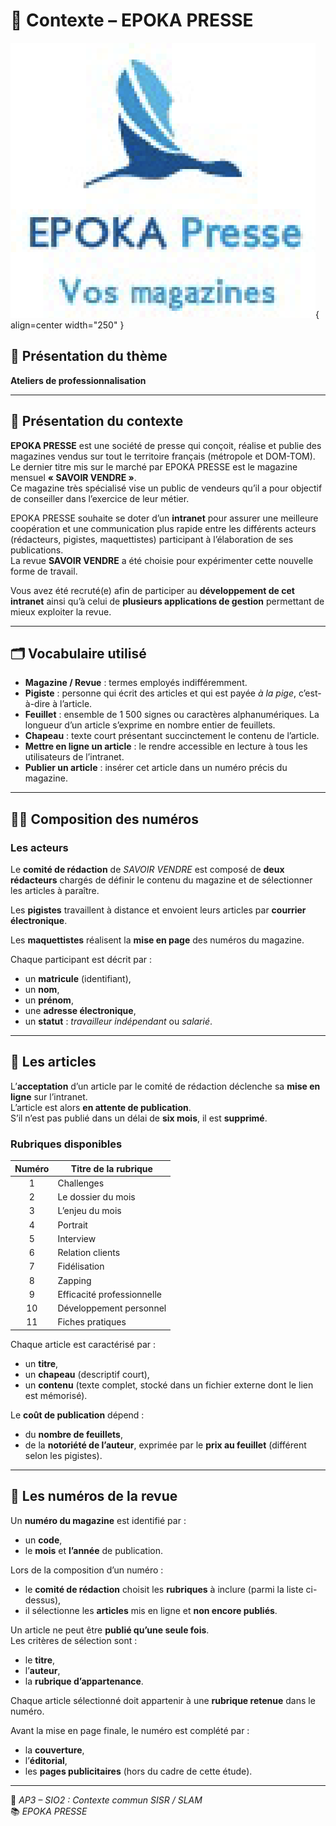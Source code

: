 # 📘 Contexte – EPOKA PRESSE
![logo EPOKA](../../media/logo.png){ align=center width="250" }
## 🧩 Présentation du thème
**Ateliers de professionnalisation**

---

## 📰 Présentation du contexte

**EPOKA PRESSE** est une société de presse qui conçoit, réalise et publie des magazines vendus sur tout le territoire français (métropole et DOM-TOM).  
Le dernier titre mis sur le marché par EPOKA PRESSE est le magazine mensuel **« SAVOIR VENDRE »**.  
Ce magazine très spécialisé vise un public de vendeurs qu’il a pour objectif de conseiller dans l’exercice de leur métier.

EPOKA PRESSE souhaite se doter d’un **intranet** pour assurer une meilleure coopération et une communication plus rapide entre les différents acteurs (rédacteurs, pigistes, maquettistes) participant à l’élaboration de ses publications.  
La revue **SAVOIR VENDRE** a été choisie pour expérimenter cette nouvelle forme de travail.

Vous avez été recruté(e) afin de participer au **développement de cet intranet** ainsi qu’à celui de **plusieurs applications de gestion** permettant de mieux exploiter la revue.

---

## 🗂️ Vocabulaire utilisé

- **Magazine / Revue** : termes employés indifféremment.  
- **Pigiste** : personne qui écrit des articles et qui est payée *à la pige*, c’est-à-dire à l’article.  
- **Feuillet** : ensemble de 1 500 signes ou caractères alphanumériques. La longueur d’un article s’exprime en nombre entier de feuillets.  
- **Chapeau** : texte court présentant succinctement le contenu de l’article.  
- **Mettre en ligne un article** : le rendre accessible en lecture à tous les utilisateurs de l’intranet.  
- **Publier un article** : insérer cet article dans un numéro précis du magazine.

---

## 🧑‍💻 Composition des numéros

### Les acteurs

Le **comité de rédaction** de *SAVOIR VENDRE* est composé de **deux rédacteurs** chargés de définir le contenu du magazine et de sélectionner les articles à paraître.  

Les **pigistes** travaillent à distance et envoient leurs articles par **courrier électronique**.  

Les **maquettistes** réalisent la **mise en page** des numéros du magazine.

Chaque participant est décrit par :
- un **matricule** (identifiant),
- un **nom**,
- un **prénom**,
- une **adresse électronique**,
- un **statut** : *travailleur indépendant* ou *salarié*.

---

## 📝 Les articles

L’**acceptation** d’un article par le comité de rédaction déclenche sa **mise en ligne** sur l’intranet.  
L’article est alors **en attente de publication**.  
S’il n’est pas publié dans un délai de **six mois**, il est **supprimé**.

### Rubriques disponibles

| Numéro | Titre de la rubrique |
|:------:|----------------------|
| 1 | Challenges |
| 2 | Le dossier du mois |
| 3 | L’enjeu du mois |
| 4 | Portrait |
| 5 | Interview |
| 6 | Relation clients |
| 7 | Fidélisation |
| 8 | Zapping |
| 9 | Efficacité professionnelle |
| 10 | Développement personnel |
| 11 | Fiches pratiques |

Chaque article est caractérisé par :
- un **titre**,  
- un **chapeau** (descriptif court),  
- un **contenu** (texte complet, stocké dans un fichier externe dont le lien est mémorisé).

Le **coût de publication** dépend :
- du **nombre de feuillets**,  
- de la **notoriété de l’auteur**, exprimée par le **prix au feuillet** (différent selon les pigistes).

---

## 📅 Les numéros de la revue

Un **numéro du magazine** est identifié par :
- un **code**,  
- le **mois** et **l’année** de publication.

Lors de la composition d’un numéro :
- le **comité de rédaction** choisit les **rubriques** à inclure (parmi la liste ci-dessus),
- il sélectionne les **articles** mis en ligne et **non encore publiés**.

Un article ne peut être **publié qu’une seule fois**.  
Les critères de sélection sont :
- le **titre**,  
- l’**auteur**,  
- la **rubrique d’appartenance**.

Chaque article sélectionné doit appartenir à une **rubrique retenue** dans le numéro.

Avant la mise en page finale, le numéro est complété par :
- la **couverture**,  
- l’**éditorial**,  
- les **pages publicitaires** (hors du cadre de cette étude).

---

📄 *AP3 – SIO2 : Contexte commun SISR / SLAM*  
📚 *EPOKA PRESSE*
